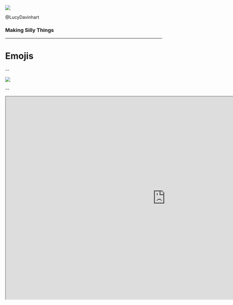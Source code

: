 
<img src="/images/silly/upside-down-face.png" style="border:0; background:transparent; box-shadow:none">

@LucyDavinhart <!-- .element: class="fragment" -->


### Making Silly Things <!-- .element: class="fragment" -->

<!-- .slide: data-transition="zoom" -->







---

# Emojis

--

<img src="/images/silly/emoji-tracker-screenshot.png" style="border:0; background:transparent; box-shadow:none">

--

<iframe src="http://emojis.test.lmhd.me:3000/d/GoSheffield/" style="width:1024px; height: 650px; margin: 0; padding:0;">

--

# WHY?!

--

# Why not?

--

<blockquote class="twitter-tweet" data-lang="en"><p lang="en" dir="ltr">🚡 (Aerial tramway) has been the least used emoji for 77 days</p>&mdash; Least Used Emoji Bot (@leastUsedEmoji) <a href="https://twitter.com/leastUsedEmoji/status/1020635777624047616?ref_src=twsrc%5Etfw">July 21, 2018</a></blockquote>


--

<img src="/images/silly/crossover.jpg" style="border:0; background:transparent; box-shadow:none">

--

## GitHub
- lucymhdavies/twitch_exporter
- lucymhdavies/emoji_exporter






---

# Sure... but why?

---

<img src="/images/silly/rewind.png" style="border:0; background:transparent; box-shadow:none">


---

# Impostor Syndrome

--

## Fear of Judgement

<img src="/images/gophers/WonderWomanGopher.png" style="border:0; background:transparent; box-shadow:none; bottom:0; left:0; height: 150px; position: fixed;">
<!-- .element: class="fragment" -->
<img src="/images/trans-gopher.png" style="border:0; background:transparent; box-shadow:none; bottom:0; right:0; height: 150px; position: fixed;">
<!-- .element: class="fragment" -->

--

## Fear of Failure

--

## Big Ideas Are Intimidating






---

# Overcoming It

--

## Doing Scary Things

Doing things because it's scary, rather than doing things in spite of it being scary

--

## Prototypes and Silly Things

--

## L&D Time

--

## Go Making Things Fun Again








---

# Thanks!


<img src="/images/gophers/gopher_unicorn.png" style="border:0; background:transparent; box-shadow:none; height: 400px;">

<span style="font-size: 0.5em">Gopher &copy; CC BY NC SA 4.0 -  Ashley McNamara</span>
